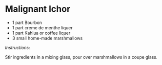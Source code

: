 # Malignant Ichor

* 1 part Bourbon
* 1 part creme de menthe liquer
* 1 part Kahlua or coffee liquer
* 3 small home-made marshmallows

*Instructions:*

Stir ingredients in a mixing glass, pour over marshmallows in a coupe glass.

